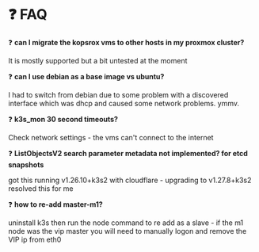 # :question: FAQ

:question:  __can I migrate the kopsrox vms to other hosts in my proxmox cluster?__

It is mostly supported but a bit untested at the moment

:question:  __can I use debian as a base image vs ubuntu?__

I had to switch from debian due to some problem with a discovered interface which was dhcp and caused some network problems. ymmv.

:question:  __k3s_mon 30 second timeouts?__

Check network settings - the vms can't connect to the internet

:question:  __ListObjectsV2 search parameter metadata not implemented? for etcd snapshots__

got this running v1.26.10+k3s2 with cloudflare - upgrading to v1.27.8+k3s2 resolved this for me

:question: __how to re-add master-m1?__

uninstall k3s then run the node command to re add as a slave - if the m1 node was the vip master you will need to manually logon and remove the VIP ip from eth0
